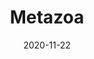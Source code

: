 ---
# Metadata of the first folder
# Folder Title
title: Metazoa 

# Title for the menu link if you wish to use a shorter link title, otherwise remove this option.
#linktitle: Course

# Page summary for search engines.
#summary: Blah, blah, blah...

# Date page published
date: 2020-11-22

# Academic page type (do not modify).
type: book

# Position of this page in the menu. Remove this option to sort alphabetically.
# weight: 1
---